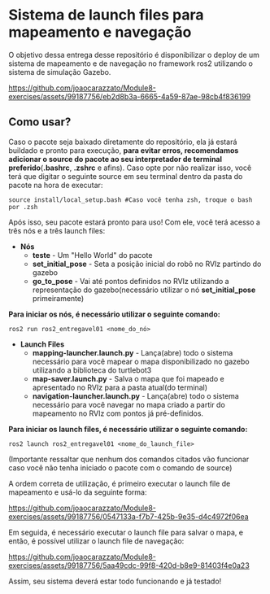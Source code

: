 # Sistema de launch files para mapeamento e navegação
O objetivo dessa entrega desse repositório é disponibilizar o deploy de um sistema de mapeamento e de navegação no framework ros2 utilizando o sistema de simulação Gazebo.


https://github.com/joaocarazzato/Module8-exercises/assets/99187756/eb2d8b3a-6665-4a59-87ae-98cb4f836199


## Como usar?

Caso o pacote seja baixado diretamente do repositório, ela já estará buildado e pronto para execução, **para evitar erros, recomendamos adicionar o source do pacote ao seu interpretador de terminal preferido**(**.bashrc**, **.zshrc** e afins). Caso opte por não realizar isso, você terá que digitar o seguinte source em seu terminal dentro da pasta do pacote na hora de executar:
```
source install/local_setup.bash #Caso você tenha zsh, troque o bash por .zsh
```

Após isso, seu pacote estará pronto para uso! Com ele, você terá acesso a três nós e a três launch files:
- **Nós**
  - **teste** - Um "Hello World" do pacote
  - **set_initial_pose** - Seta a posição inicial do robô no RVIz partindo do gazebo
  - **go_to_pose** - Vai até pontos definidos no RVIz utilizando a representação do gazebo(necessário utilizar o nó **set_initial_pose** primeiramente)

**Para iniciar os nós, é necessário utilizar o seguinte comando:**
```
ros2 run ros2_entregavel01 <nome_do_nó>
```

- **Launch Files**
  - **mapping-launcher.launch.py** - Lança(abre) todo o sistema necessário para você mapear o mapa disponibilizado no gazebo utilizando a biblioteca do turtlebot3
  - **map-saver.launch.py** - Salva o mapa que foi mapeado e apresentado no RVIz para a pasta atual(do terminal)
  - **navigation-launcher.launch.py** - Lança(abre) todo o sistema necessário para você navegar no mapa criado a partir do mapeamento no RVIz com pontos já pré-definidos.
 
**Para iniciar os launch files, é necessário utilizar o seguinte comando:**
```
ros2 launch ros2_entregavel01 <nome_do_launch_file>
```

(Importante ressaltar que nenhum dos comandos citados vão funcionar caso você não tenha iniciado o pacote com o comando de source)

A ordem correta de utilização, é primeiro executar o launch file de mapeamento e usá-lo da seguinte forma:


https://github.com/joaocarazzato/Module8-exercises/assets/99187756/0547133a-f7b7-425b-9e35-d4c4972f06ea


Em seguida, é necessário executar o launch file para salvar o mapa, e então, é possível utilizar o launch file de navegação:


https://github.com/joaocarazzato/Module8-exercises/assets/99187756/5aa49cdc-99f8-420d-b8e9-81403f4e0a23


Assim, seu sistema deverá estar todo funcionando e já testado!
